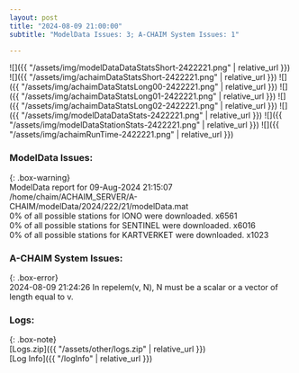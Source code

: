 ```yaml
---
layout: post
title: "2024-08-09 21:00:00"
subtitle: "ModelData Issues: 3; A-CHAIM System Issues: 1"

---
```


![]({{ "/assets/img/modelDataDataStatsShort-2422221.png" | relative_url }})
![]({{ "/assets/img/achaimDataStatsShort-2422221.png" | relative_url }})
![]({{ "/assets/img/achaimDataStatsLong00-2422221.png" | relative_url }})
![]({{ "/assets/img/achaimDataStatsLong01-2422221.png" | relative_url }})
![]({{ "/assets/img/achaimDataStatsLong02-2422221.png" | relative_url }})
![]({{ "/assets/img/modelDataDataStats-2422221.png" | relative_url }})
![]({{ "/assets/img/modelDataStationStats-2422221.png" | relative_url }})
![]({{ "/assets/img/achaimRunTime-2422221.png" | relative_url }})


### ModelData Issues:  
  
{: .box-warning}  
 ModelData report for 09-Aug-2024 21:15:07   
 /home/chaim/ACHAIM_SERVER/A-CHAIM/modelData/2024/222/21/modelData.mat   
 0% of all possible stations for IONO were downloaded. x6561   
 0% of all possible stations for SENTINEL were downloaded. x6016   
 0% of all possible stations for KARTVERKET were downloaded. x1023   
  
### A-CHAIM System Issues:  
  
{: .box-error}  
2024-08-09 21:24:26 In repelem(v, N), N must be a scalar or a vector of length equal to v.  

### Logs:  
  
{: .box-note}  
[Logs.zip]({{ "/assets/other/logs.zip" | relative_url }})  
[Log Info]({{ "/logInfo" | relative_url }})  
